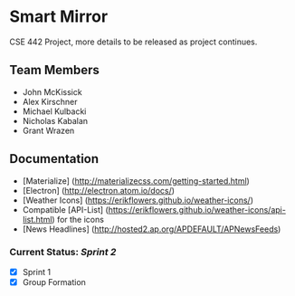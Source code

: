 # Smart Mirror
CSE 442 Project, more details to be released as project continues.

## Team Members
- John McKissick
- Alex Kirschner
- Michael Kulbacki
- Nicholas Kabalan
- Grant Wrazen

## Documentation
- [Materialize] (http://materializecss.com/getting-started.html)
- [Electron] (http://electron.atom.io/docs/)
- [Weather Icons] (https://erikflowers.github.io/weather-icons/)
- Compatible [API-List] (https://erikflowers.github.io/weather-icons/api-list.html) for the icons
- [News Headlines] (http://hosted2.ap.org/APDEFAULT/APNewsFeeds)

### Current Status: *Sprint 2*
- [x] Sprint 1
- [x] Group Formation
